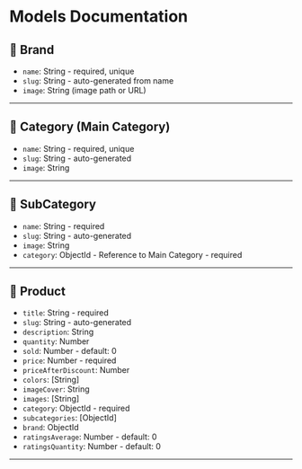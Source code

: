 # Models Documentation

## 🔹 Brand

- `name`: String - required, unique
- `slug`: String - auto-generated from name
- `image`: String (image path or URL)

---

## 🔹 Category (Main Category)

- `name`: String - required, unique
- `slug`: String - auto-generated
- `image`: String

---

## 🔹 SubCategory

- `name`: String - required
- `slug`: String - auto-generated
- `image`: String
- `category`: ObjectId - Reference to Main Category - required

---

## 🔹 Product

- `title`: String - required
- `slug`: String - auto-generated
- `description`: String
- `quantity`: Number
- `sold`: Number - default: 0
- `price`: Number - required
- `priceAfterDiscount`: Number
- `colors`: [String]
- `imageCover`: String
- `images`: [String]
- `category`: ObjectId - required
- `subcategories`: [ObjectId]
- `brand`: ObjectId
- `ratingsAverage`: Number - default: 0
- `ratingsQuantity`: Number - default: 0

---
